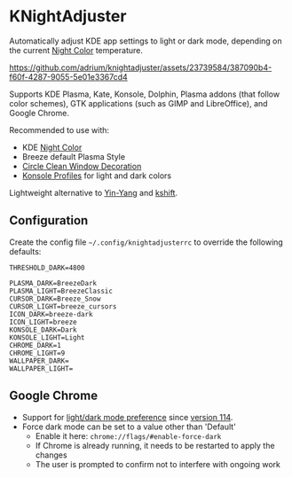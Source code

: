 # KNightAdjuster

Automatically adjust KDE app settings to light or dark mode,
depending on the current [Night Color](https://userbase.kde.org/Tips/Enabling_the_blue_light_filter_on_KDE_Plasma) temperature.

https://github.com/adrium/knightadjuster/assets/23739584/387090b4-f60f-4287-9055-5e01e3367cd4

Supports KDE Plasma, Kate, Konsole, Dolphin, Plasma addons (that follow color schemes),
GTK applications (such as GIMP and LibreOffice), and Google Chrome.

Recommended to use with:

* KDE [Night Color](https://userbase.kde.org/Tips/Enabling_the_blue_light_filter_on_KDE_Plasma)
* Breeze default Plasma Style
* [Circle Clean Window Decoration](https://store.kde.org/p/1997282)
* [Konsole Profiles](https://userbase.kde.org/Konsole#Profile_Management) for light and dark colors

Lightweight alternative to [Yin-Yang](https://github.com/oskarsh/Yin-Yang) and [kshift](https://github.com/justjokiing/kshift).

## Configuration

Create the config file `~/.config/knightadjusterrc` to override the following defaults:

	THRESHOLD_DARK=4800

	PLASMA_DARK=BreezeDark
	PLASMA_LIGHT=BreezeClassic
	CURSOR_DARK=Breeze_Snow
	CURSOR_LIGHT=breeze_cursors
	ICON_DARK=breeze-dark
	ICON_LIGHT=breeze
	KONSOLE_DARK=Dark
	KONSOLE_LIGHT=Light
	CHROME_DARK=1
	CHROME_LIGHT=9
	WALLPAPER_DARK=
	WALLPAPER_LIGHT=

## Google Chrome

* Support for [light/dark mode preference](https://github.com/KDE/xdg-desktop-portal-kde/blob/master/src/settings.cpp) since [version 114](https://bugs.chromium.org/p/chromium/issues/detail?id=998903).
* Force dark mode can be set to a value other than 'Default'
  * Enable it here: `chrome://flags/#enable-force-dark`
  * If Chrome is already running, it needs to be restarted to apply the changes
  * The user is prompted to confirm not to interfere with ongoing work
